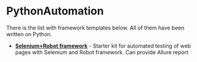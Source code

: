 # PythonAutomation

There is the list with framework templates below. All of them have been written on Python. 

- [**Selenium+Robot framework**](https://github.com/JetFree/selenium_robot) - Starter kit for automated testing of web pages with Selenium and Robot framework. Can provide Allure report
